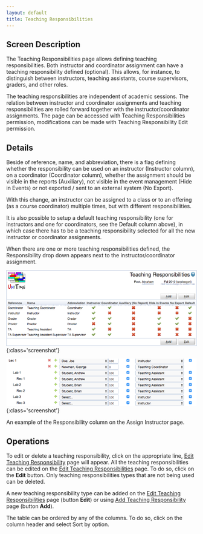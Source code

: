 ```yaml
---
layout: default
title: Teaching Responsibilities
---
```



## Screen Description

The Teaching Responsibilities page allows defining teaching responsibilities. Both instructor and coordinator assignment can have a teaching responsibility defined (optional). This allows, for instance, to distinguish between instructors, teaching assistants, course supervisors, graders, and other roles.

The teaching responsibilities are independent of academic sessions. The relation between instructor and coordinator assignments and teaching responsibilities are rolled forward together with the instructor/coordinator assignments. The page can be accessed with Teaching Responsibilities permission, modifications can be made with Teaching Responsibility Edit permission.

## Details

Beside of reference, name, and abbreviation, there is a flag defining whether the responsibility can be used on an instructor (Instructor column), on a coordinator (Coordinator column), whether the assignment should be visible in the reports (Auxiliary), not visible in the event management (Hide in Events) or not exported / sent to an external system (No Export).

With this change, an instructor can be assigned to a class or to an offering (as a course coordinator) multiple times, but with different responsibilities.

It is also possible to setup a default teaching responsibility (one for instructors and one for coordinators, see the Default column above), in which case there has to be a teaching responsibility selected for all the new instructor or coordinator assignments.

When there are one or more teaching responsibilities defined, the Responsibility drop down appears next to the instructor/coordinator assignment.


![Teaching Responsibilities](images/teaching-responsibilities-1.png){:class='screenshot'}


![Teaching Responsibilities](images/teaching-responsibilities-2.png){:class='screenshot'}

An example of the Responsibility column on the Assign Instructor page.

## Operations

To edit or delete a teaching responsibility, click on the appropriate line, [Edit Teaching Responsibility](edit-teaching-responsibility) page will appear. All the teaching responsibilities can be edited on the [Edit Teaching Responsibilities](edit-teaching-responsibilities) page. To do so, click on the **Edit** button. Only teaching responsibilities types that are not being used can be deleted.

A new teaching responsibility type can be added on the [Edit Teaching Responsibilities](edit-teaching-responsibilities) page (button **Edit**) or using [Add Teaching Responsibility](add-teaching-responsibility) page (button **Add**).

The table can be ordered by any of the columns. To do so, click on the column header and select Sort by <column name> option.
